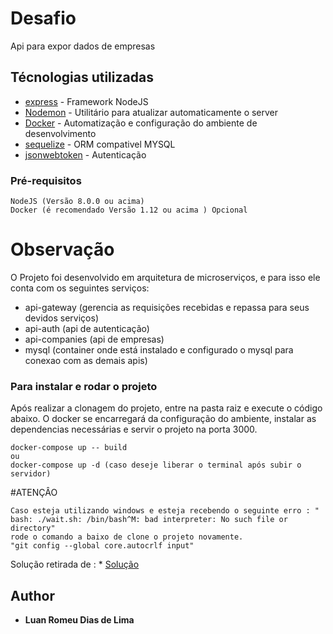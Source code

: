 # Desafio 

Api para expor dados de empresas

## Técnologias utilizadas

* [express](https://expressjs.com/pt-br/) - Framework NodeJS
* [Nodemon](https://nodemon.io/) - Utilitário para atualizar automaticamente o server
* [Docker](https://www.docker.com/) - Automatização e configuração do ambiente de desenvolvimento
* [sequelize](https://sequelize.org/) - ORM compativel MYSQL
* [jsonwebtoken](https://jwt.io/) -  Autenticação



### Pré-requisitos

```
NodeJS (Versão 8.0.0 ou acima)
Docker (é recomendado Versão 1.12 ou acima ) Opcional
```

# Observação
O Projeto foi desenvolvido em arquitetura de microserviços, e para isso ele conta com os seguintes serviços:
 - api-gateway (gerencia as requisições recebidas e repassa para seus devidos serviços)
 - api-auth (api de autenticação)
 - api-companies (api de empresas)
 - mysql (container onde está instalado e configurado o mysql para conexao com as demais apis)

### Para instalar e rodar o projeto
Após realizar a clonagem do projeto, entre na pasta raiz e execute o código abaixo. 
O docker se encarregará da configuração do ambiente, instalar as dependencias necessárias e servir o projeto na porta 3000.

```
docker-compose up -- build
ou
docker-compose up -d (caso deseje liberar o terminal após subir o servidor)
```

#ATENÇÂO
```
Caso esteja utilizando windows e esteja recebendo o seguinte erro : " bash: ./wait.sh: /bin/bash^M: bad interpreter: No such file or directory"
rode o comando a baixo de clone o projeto novamente.
"git config --global core.autocrlf input"
```
Solução retirada de :  * [Solução](https://forums.docker.com/t/error-while-running-docker-code-in-powershell/34059/5)

## Author

* **Luan Romeu Dias de Lima**

